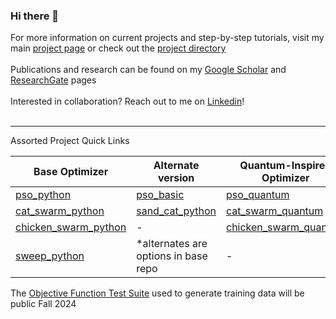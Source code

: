 ### Hi there 👋

<!--
**LC-Linkous/LC-Linkous** is a ✨ _special_ ✨ repository because its `README.md` (this file) appears on your GitHub profile.

Here are some ideas to get you started:

- 🔭 I’m currently working on ...
- 🌱 I’m currently learning ...
- 👯 I’m looking to collaborate on ...
- 🤔 I’m looking for help with ...
- 💬 Ask me about ...
- 📫 How to reach me: ...
- 😄 Pronouns: ...
- ⚡ Fun fact: ...
-->


For more information on current projects and step-by-step tutorials, visit my main [project page](https://lc-linkous.github.io) or check out the [project directory](https://github.com/LC-Linkous/Directory)
<br>
<br>
Publications and research can be found on my [Google Scholar](https://scholar.google.com/citations?user=UHCDo0MAAAAJ&hl=en&oi=ao) and [ResearchGate](https://www.researchgate.net/profile/Lauren-Linkous) pages
<br>
<br>
Interested in collaboration? Reach out to me on [Linkedin](https://www.linkedin.com/in/lauren-linkous)!
<br>
<br>

<hr/>
Assorted Project Quick Links

| Base Optimizer | Alternate version | Quantum-Inspired Optimizer |
| ------------- | ------------- | ------------- |
| [pso_python](https://github.com/LC-Linkous/pso_python) | [pso_basic](https://github.com/LC-Linkous/pso_python/tree/pso_basic) | [pso_quantum](https://github.com/LC-Linkous/pso_python/tree/pso_quantum)  |
| [cat_swarm_python](https://github.com/LC-Linkous/cat_swarm_python) | [sand_cat_python](https://github.com/LC-Linkous/cat_swarm_python/tree/sand_cat_python)| [cat_swarm_quantum](https://github.com/LC-Linkous/cat_swarm_python/tree/cat_swarm_quantum) |
| [chicken_swarm_python](https://github.com/LC-Linkous/chicken_swarm_python) | - | [chicken_swarm_quantum](https://github.com/LC-Linkous/chicken_swarm_python/tree/chicken_swarm_quantum)  |
| [sweep_python](https://github.com/LC-Linkous/sweep_python)  | *alternates are options in base repo | -  |

The [Objective Function Test Suite](https://github.com/LC-Linkous/objective_function_suite) used to generate training data will be public Fall 2024

